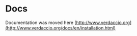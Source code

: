 
# Docs  

Documentation was moved here [http://www.verdaccio.org](http://www.verdaccio.org/docs/en/installation.html)
